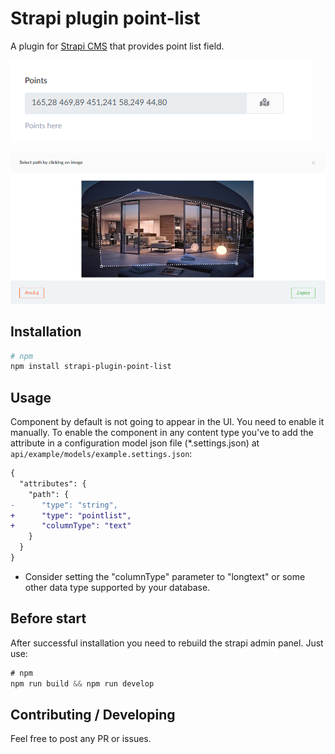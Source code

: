 # Strapi plugin point-list

A plugin for [Strapi CMS](https://github.com/strapi/strapi) that provides point list field.

![Preview-field](preview-field.png)

![Preview](preview.png)

## Installation

```bash
# npm
npm install strapi-plugin-point-list
```

## Usage

Component by default is not going to appear in the UI. You need to enable it manually. To enable the component in any content type you've to add the attribute in a configuration model json file (*.settings.json) at `api/example/models/example.settings.json`:

```diff
{
  "attributes": {
    "path": {
-      "type": "string",
+      "type": "pointlist",
+      "columnType": "text"
    }
  }
}
```

* Consider setting the "columnType" parameter to "longtext" or some other data type supported by your database.

## Before start

After successful installation you need to rebuild the strapi admin panel. Just use:

```js
# npm
npm run build && npm run develop
```

## Contributing / Developing

Feel free to post any PR or issues.
